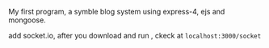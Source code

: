 My first program, a symble blog system using express-4, ejs and mongoose.

add socket.io, after you download and run , ckeck at `localhost:3000/socket`
